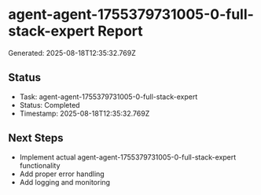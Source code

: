 # agent-agent-1755379731005-0-full-stack-expert Report

Generated: 2025-08-18T12:35:32.769Z

## Status
- Task: agent-agent-1755379731005-0-full-stack-expert
- Status: Completed
- Timestamp: 2025-08-18T12:35:32.769Z

## Next Steps
- Implement actual agent-agent-1755379731005-0-full-stack-expert functionality
- Add proper error handling
- Add logging and monitoring
